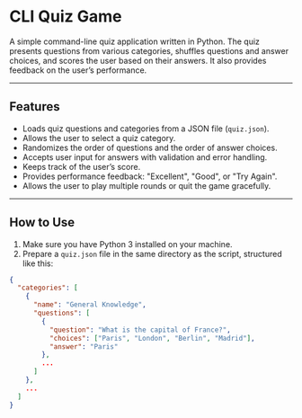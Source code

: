 # CLI Quiz Game

A simple command-line quiz application written in Python. The quiz presents questions from various categories, shuffles questions and answer choices, and scores the user based on their answers. It also provides feedback on the user’s performance.

---

## Features

- Loads quiz questions and categories from a JSON file (`quiz.json`).
- Allows the user to select a quiz category.
- Randomizes the order of questions and the order of answer choices.
- Accepts user input for answers with validation and error handling.
- Keeps track of the user’s score.
- Provides performance feedback: "Excellent", "Good", or "Try Again".
- Allows the user to play multiple rounds or quit the game gracefully.

---

## How to Use

1. Make sure you have Python 3 installed on your machine.
2. Prepare a `quiz.json` file in the same directory as the script, structured like this:

```json
{
  "categories": [
    {
      "name": "General Knowledge",
      "questions": [
        {
          "question": "What is the capital of France?",
          "choices": ["Paris", "London", "Berlin", "Madrid"],
          "answer": "Paris"
        },
        ...
      ]
    },
    ...
  ]
}
